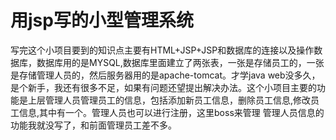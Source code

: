 # 用jsp写的小型管理系统
写完这个小项目要到的知识点主要有HTML+JSP+JSP和数据库的连接以及操作数据库，数据库用的是MYSQL,数据库里面建立了两张表，一张是存储员工的，一张是存储管理人员的，然后服务器用的是apache-tomcat。才学java web没多久，是个新手，我还有很多不足，如果有问题还望提出解决办法。这个小项目主要的功能是上层管理人员管理员工的信息，包括添加新员工信息，删除员工信息,修改员工信息,其中有一个。管理人员也可以进行注册，这里boss来管理 管理人员信息的功能我就没写了，和前面管理员工差不多。